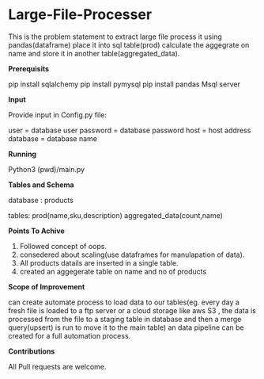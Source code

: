 # Large-File-Processer
This is the problem statement to extract large file process it using pandas(dataframe) place it into sql table(prod) calculate the aggegrate on name and store it in another table(aggregated_data).

**Prerequisits** 

pip install sqlalchemy
pip install pymysql
pip install pandas
Msql server

**Input**

Provide input in Config.py file:

user = database user
password = database password
host = host address
database = database name

**Running**

Python3 (pwd)/main.py

**Tables and Schema**

database : products

tables:
prod(name,sku,description)
aggregated_data(count,name)

**Points To Achive**
1. Followed concept of oops.
2. consedered about scaling(use dataframes for manulapation of data).
3. All products datails are inserted in a single table.
4. created an aggegerate table on name and no of products

**Scope of Improvement**

can create automate process to load data to our tables(eg. every day a fresh file is loaded to a ftp server or a cloud storage like aws S3 , the data is processed from the file to a staging table in database and then a merge query(upsert) is run to move it to the main table) an data pipeline can be created for a full automation process.

**Contributions**

All Pull requests are welcome.
